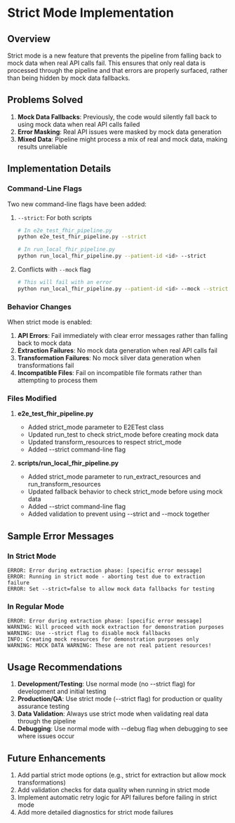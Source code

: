 # Strict Mode Implementation

## Overview
Strict mode is a new feature that prevents the pipeline from falling back to mock data when real API calls fail. This ensures that only real data is processed through the pipeline and that errors are properly surfaced, rather than being hidden by mock data fallbacks.

## Problems Solved
1. **Mock Data Fallbacks**: Previously, the code would silently fall back to using mock data when real API calls failed
2. **Error Masking**: Real API issues were masked by mock data generation
3. **Mixed Data**: Pipeline might process a mix of real and mock data, making results unreliable

## Implementation Details

### Command-Line Flags
Two new command-line flags have been added:

1. `--strict`: For both scripts
   ```bash
   # In e2e_test_fhir_pipeline.py
   python e2e_test_fhir_pipeline.py --strict
   
   # In run_local_fhir_pipeline.py
   python run_local_fhir_pipeline.py --patient-id <id> --strict
   ```

2. Conflicts with `--mock` flag
   ```bash
   # This will fail with an error
   python run_local_fhir_pipeline.py --patient-id <id> --mock --strict
   ```

### Behavior Changes
When strict mode is enabled:

1. **API Errors**: Fail immediately with clear error messages rather than falling back to mock data
2. **Extraction Failures**: No mock data generation when real API calls fail
3. **Transformation Failures**: No mock silver data generation when transformations fail
4. **Incompatible Files**: Fail on incompatible file formats rather than attempting to process them

### Files Modified

1. **e2e_test_fhir_pipeline.py**
   - Added strict_mode parameter to E2ETest class
   - Updated run_test to check strict_mode before creating mock data
   - Updated transform_resources to respect strict_mode
   - Added --strict command-line flag

2. **scripts/run_local_fhir_pipeline.py**
   - Added strict_mode parameter to run_extract_resources and run_transform_resources
   - Updated fallback behavior to check strict_mode before using mock data
   - Added --strict command-line flag
   - Added validation to prevent using --strict and --mock together

## Sample Error Messages

### In Strict Mode
```
ERROR: Error during extraction phase: [specific error message]
ERROR: Running in strict mode - aborting test due to extraction failure
ERROR: Set --strict=false to allow mock data fallbacks for testing
```

### In Regular Mode
```
ERROR: Error during extraction phase: [specific error message]
WARNING: Will proceed with mock extraction for demonstration purposes
WARNING: Use --strict flag to disable mock fallbacks
INFO: Creating mock resources for demonstration purposes only
WARNING: MOCK DATA WARNING: These are not real patient resources!
```

## Usage Recommendations

1. **Development/Testing**: Use normal mode (no --strict flag) for development and initial testing
2. **Production/QA**: Use strict mode (--strict flag) for production or quality assurance testing
3. **Data Validation**: Always use strict mode when validating real data through the pipeline
4. **Debugging**: Use normal mode with --debug flag when debugging to see where issues occur

## Future Enhancements

1. Add partial strict mode options (e.g., strict for extraction but allow mock transformations)
2. Add validation checks for data quality when running in strict mode
3. Implement automatic retry logic for API failures before failing in strict mode
4. Add more detailed diagnostics for strict mode failures 